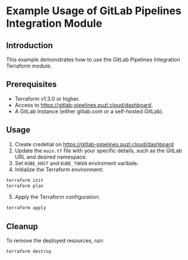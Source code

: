 # Example Usage of GitLab Pipelines Integration Module

## Introduction

This example demonstrates how to use the GitLab Pipelines Integration Terraform module.

## Prerequisites

- Terraform v1.3.0 or higher.
- Access to https://gitlab-pipelines.puzl.cloud/dashboard.
- A GitLab instance (either gitlab.com or a self-hosted GitLab).

## Usage

1. Create credetial on https://gitlab-pipelines.puzl.cloud/dashboard
2. Update the `main.tf` file with your specific details, such as the GitLab URL and desired namespace.
3. Set `KUBE_HOST` and `KUBE_TOKEN` enviroment varibale.
4. Initialize the Terraform environment:

```bash
terraform init
terraform plan
```

5. Apply the Terraform configuration:

```bash
terraform apply
```

## Cleanup

To remove the deployed resources, run:

```bash
terraform destroy
```

